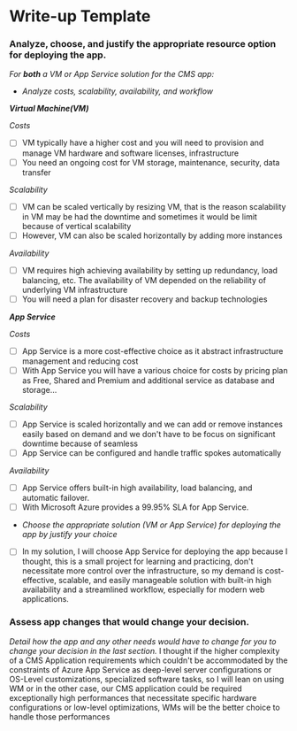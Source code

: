 # Write-up Template

### Analyze, choose, and justify the appropriate resource option for deploying the app.

_For **both** a VM or App Service solution for the CMS app:_

- _Analyze costs, scalability, availability, and workflow_
  
 **_Virtual Machine(VM)_**

_Costs_

- [ ] VM typically have a higher cost and you will need to provision and manage VM hardware and software licenses, infrastructure
- [ ] You need an ongoing cost for VM storage, maintenance, security, data transfer

_Scalability_

- [ ] VM can be scaled vertically by resizing VM, that is the reason scalability in VM may be had the downtime and sometimes it would be limit because of vertical scalability
- [ ] However, VM can also be scaled horizontally by adding more instances

_Availability_

- [ ] VM requires high achieving availability by setting up redundancy, load balancing, etc. The availability of VM depended on the reliability of underlying VM infrastructure
- [ ] You will need a plan for disaster recovery and backup technologies

**_App Service_**

_Costs_

- [ ] App Service is a more cost-effective choice as it abstract infrastructure management and reducing cost
- [ ] With App Service you will have a various choice for costs by pricing plan as Free, Shared and Premium and additional service as database and storage...

_Scalability_

- [ ] App Service is scaled horizontally and we can add or remove instances easily based on demand and we don't have to be focus on significant downtime because of seamless
- [ ] App Service can be configured and handle traffic spokes automatically

_Availability_

- [ ] App Service offers built-in high availability, load balancing, and automatic failover.
- [ ] With Microsoft Azure provides a 99.95% SLA for App Service.

- _Choose the appropriate solution (VM or App Service) for deploying the app by justify your choice_

- [ ] In my solution, I will choose App Service for deploying the app because I thought, this is a small project for learning and practicing, don't necessitate more control over the infrastructure, so my demand is cost-effective, scalable, and easily manageable solution with built-in high availability and a streamlined workflow, especially for modern web applications.

### Assess app changes that would change your decision.

_Detail how the app and any other needs would have to change for you to change your decision in the last section._
I thought if the higher complexity of a CMS Application requirements which couldn't be accommodated by the constraints of Azure App Service as deep-level server configurations or OS-Level customizations, specialized software tasks, so I will lean on using WM or in the other case, our CMS application could be required exceptionally high performances that necessitate specific hardware configurations or low-level optimizations, WMs will be the better choice to handle those performances
